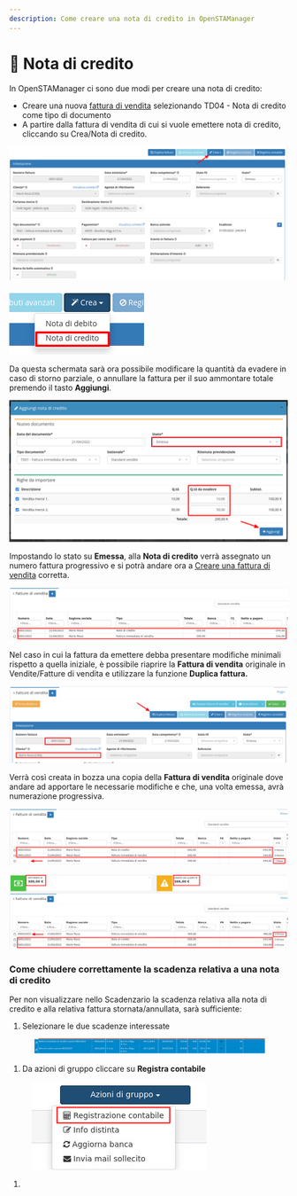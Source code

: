 ```yaml
---
description: Come creare una nota di credito in OpenSTAManager
---
```


# 📄 Nota di credito

In OpenSTAManager ci sono due modi per creare una nota di credito:

* Creare una nuova [fattura di vendita](https://docs.openstamanager.com/modules/vendite/fatturedivendita#creazione) selezionando TD04 - Nota di credito come tipo di documento
* A partire dalla fattura di vendita di cui si vuole emettere nota di credito, cliccando su Crea/Nota di credito.

![](<../../.gitbook/assets/image (124).png>)

![](<../../.gitbook/assets/image (640).png>)

Da questa schermata sarà ora possibile modificare la quantità da evadere in caso di storno parziale, o annullare la fattura per il suo ammontare totale premendo il tasto **Aggiungi**.

![](<../../.gitbook/assets/image (342).png>)

Impostando lo stato su **Emessa**, alla **Nota di credito** verrà assegnato un numero fattura progressivo e si potrà andare ora a [Creare una fattura di vendita](broken-reference) corretta.

![](<../../.gitbook/assets/image (637).png>)

Nel caso in cui la fattura da emettere debba presentare modifiche minimali rispetto a quella iniziale, è possibile riaprire la **Fattura di vendita** originale in Vendite/Fatture di vendita e utilizzare la funzione **Duplica fattura.**

![](<../../.gitbook/assets/image (93).png>)

Verrà così creata in bozza una copia della **Fattura di vendita** originale dove andare ad apportare le necessarie modifiche e che, una volta emessa, avrà numerazione progressiva.

![Bozza della fattura Duplicata](<../../.gitbook/assets/image (443).png>)

![Fattura modificata ed emessa](<../../.gitbook/assets/image (553).png>)

### Come chiudere correttamente la scadenza relativa a una nota di credito

Per non visualizzare nello Scadenzario la scadenza relativa alla nota di credito e alla relativa fattura stornata/annullata, sarà sufficiente:

1. Selezionare le due scadenze interessate

<figure><img src="../../.gitbook/assets/immagine (24).png" alt=""><figcaption></figcaption></figure>

1. Da azioni di gruppo cliccare su **Registra contabile**

<figure><img src="../../.gitbook/assets/immagine (25).png" alt=""><figcaption></figcaption></figure>

1.
